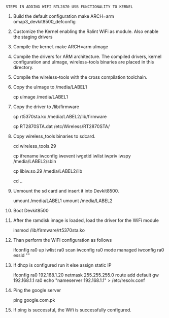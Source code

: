 	STEPS IN ADDING WIFI RTL2870 USB FUNCTIONALITY TO KERNEL

1)	Build the default configuration
	make ARCH=arm omap3_devkit8500_defconfig

2)	Customize the Kernel enabling the Ralint WiFi as module. Also enable the staging drivers

3)	Compile the kernel.
	make ARCH=arm uImage

4)	Compile the drivers for ARM architecture. The compiled drivers, kernel configuration and uImage, wireless-tools binaries are placed in this directory.

5)	Compile the wireless-tools with the cross compilation toolchain.

6)	Copy the uImage to /media/LABEL1

	cp uImage /media/LABEL1

7)	Copy the driver to /lib/firmware

	cp rt5370sta.ko /media/LABEL2/lib/firmware

	cp RT2870STA.dat /etc/Wireless/RT2870STA/

8)	Copy wireless_tools binaries to sdcard.

	cd wireless_tools.29

	cp ifrename iwconfig iwevent iwgetid iwlist iwpriv iwspy /media/LABEL2/sbin

	cp libiw.so.29 /media/LABEL2/lib

	cd ..

9)	Unmount the sd card and insert it into Devkit8500.

	umount /media/LABEL1
	umount /media/LABEL2

10)	Boot Devkit8500

11)	After the ramdisk image is loaded, load the driver for the WiFi module

	insmod /lib/firmware/rt5370sta.ko

12)	Than perform the WiFi configuration as follows

	ifconfig ra0 up
	iwlist ra0 scan
	iwconfig ra0 mode managed
	iwconfig ra0 essid "<SSID WLAN>"

13)	If dhcp is configured run it else assign static IP

	ifconfig ra0 192.168.1.20 netmask 255.255.255.0
	route add default gw 192.168.1.1 ra0
	echo "nameserver 192.168.1.1" > /etc/resolv.conf

14)	Ping the google server

	ping google.com.pk


15)	If ping is successful, the Wifi is successfully configured.
